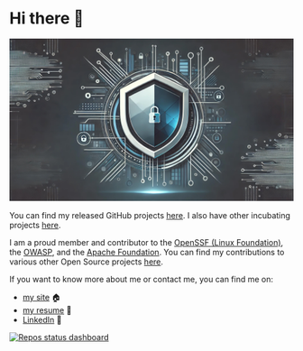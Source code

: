 # Hi there 👋

<p align="center">
  <img src="https://github.com/thomasleplus/thomasleplus/blob/main/banner.jpg?raw=true" alt="Banner"/>
</p>

You can find my released GitHub projects [here](https://github.com/leplusorg?tab=repositories). I also have other incubating projects [here](https://github.com/thomasleplus?tab=repositories).

I am a proud member and contributor to the [OpenSSF (Linux Foundation)](https://openssf.org), the [OWASP](https://owasp.org), and the [Apache Foundation](https://www.apache.org). You can find my contributions to various other Open Source projects [here](https://github.com/search?q=is%3Apr+author%3Athomasleplus+-user%3Aleplusorg+-user%3Athomasleplus+-user%3Agarcialeplus+-user%3Aruageek+-user%3Awotlocom&type=pullrequests).

If you want to know more about me or contact me, you can find me on:

- [my site](https://www.leplus.org) 🏠
- [my resume](https://www.leplus.org/files/resume.pdf) 📜
- [LinkedIn](https://www.linkedin.com/in/thomasleplus) 💼

[![Repos status dashboard](https://img.shields.io/badge/Dashboard?logoColor=FFFFFF&labelColor=000000&color=000000&link=https%3A%2F%2Fgithub.com%2Fthomasleplus%2Factions-dashboard%2Fblob%2Fmain%2Fdashboard.md)](https://github.com/thomasleplus/actions-dashboard/blob/main/dashboard.md)
